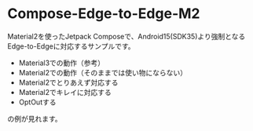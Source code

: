 # Compose-Edge-to-Edge-M2
Material2を使ったJetpack Composeで、Android15(SDK35)より強制となるEdge-to-Edgeに対応するサンプルです。
* Material3での動作（参考）
* Material2での動作（そのままでは使い物にならない）
* Material2でとりあえず対応する
* Material2でキレイに対応する
* OptOutする
 
の例が見れます。

